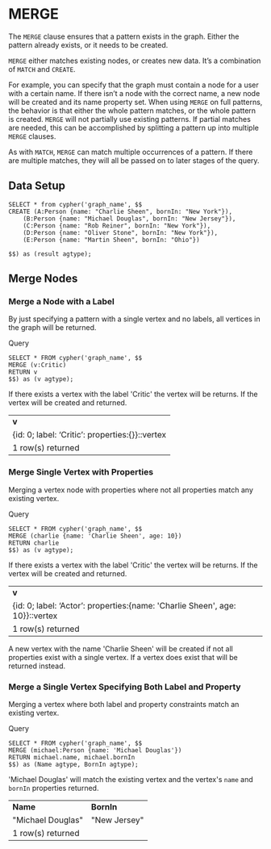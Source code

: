 # MERGE

The `MERGE` clause ensures that a pattern exists in the graph. Either the pattern already exists, or it needs to be created.


`MERGE` either matches existing nodes, or creates new data. It’s a combination of `MATCH` and `CREATE`.

For example, you can specify that the graph must contain a node for a user with a certain name. If there isn’t a node with the correct name, a new node will be created and its name property set. When using `MERGE` on full patterns, the behavior is that either the whole pattern matches, or the whole pattern is created. `MERGE` will not partially use existing patterns. If partial matches are needed, this can be accomplished by splitting a pattern up into multiple `MERGE` clauses.

As with `MATCH`, `MERGE` can match multiple occurrences of a pattern. If there are multiple matches, they will all be passed on to later stages of the query.

## Data Setup

```postgresql
SELECT * from cypher('graph_name', $$
CREATE (A:Person {name: "Charlie Sheen", bornIn: "New York"}),
    (B:Person {name: "Michael Douglas", bornIn: "New Jersey"}),
    (C:Person {name: "Rob Reiner", bornIn: "New York"}),
    (D:Person {name: "Oliver Stone", bornIn: "New York"}),
    (E:Person {name: "Martin Sheen", bornIn: "Ohio"})

$$) as (result agtype);
```

## Merge Nodes

### Merge a Node with a Label

By just specifying a pattern with a single vertex and no labels, all vertices in the graph will be returned.

Query

```postgresql
SELECT * FROM cypher('graph_name', $$
MERGE (v:Critic)
RETURN v
$$) as (v agtype);
```

If there exists a vertex with the label 'Critic' the vertex will be returns. If the vertex will be created and returned.

<table>
  <tr>
   <td><strong>v</strong>
   </td>
  </tr>
  <tr>
   <td>{id: 0; label: ‘Critic’: properties:{}}::vertex
   </td>
  </tr>
  <tr>
   <td>1 row(s) returned
   </td>
  </tr>
</table>


### Merge Single Vertex with Properties

Merging a vertex node with properties where not all properties match any existing vertex.

Query

```postgresql
SELECT * FROM cypher('graph_name', $$
MERGE (charlie {name: 'Charlie Sheen', age: 10})
RETURN charlie
$$) as (v agtype);
```

If there exists a vertex with the label 'Critic' the vertex will be returns. If the vertex will be created and returned.

<table>
  <tr>
   <td><strong>v</strong>
   </td>
  </tr>
  <tr>
   <td>{id: 0; label: ‘Actor’: properties:{name: 'Charlie Sheen', age: 10}}::vertex
   </td>
  </tr>
  <tr>
   <td>1 row(s) returned
   </td>
  </tr>
</table>

A new vertex with the name 'Charlie Sheen' will be created if not all properties exist with a single vertex. If a vertex does exist that will be returned instead.


### Merge a Single Vertex Specifying Both Label and Property

Merging a vertex where both label and property constraints match an existing vertex.

Query

```postgresql
SELECT * FROM cypher('graph_name', $$
MERGE (michael:Person {name: 'Michael Douglas'})
RETURN michael.name, michael.bornIn
$$) as (Name agtype, BornIn agtype);
```

'Michael Douglas' will match the existing vertex and the vertex's `name` and `bornIn` properties returned.

<table>
  <tr>
   <td><strong>Name</strong></td>
   <td><strong>BornIn</strong></td>
  </tr>
  <tr>
   <td>"Michael Douglas"</td>
   <td>"New Jersey"</td>
  </tr>
  <tr>
   <td>1 row(s) returned</td>
  </tr>
</table>
